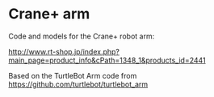 Crane+ arm
==========

Code and models for the Crane+ robot arm:

http://www.rt-shop.jp/index.php?main_page=product_info&cPath=1348_1&products_id=2441

Based on the TurtleBot Arm code from https://github.com/turtlebot/turtlebot_arm
